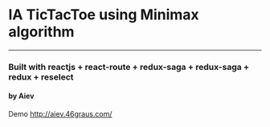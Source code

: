 
# IA TicTacToe using Minimax algorithm

---

### Built with reactjs + react-route + redux-saga + redux-saga + redux + reselect

#### by Aiev


Demo http://aiev.46graus.com/
